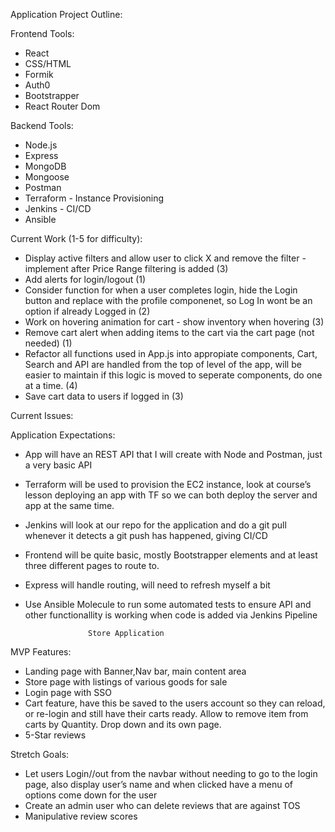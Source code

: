 Application Project Outline:

Frontend Tools:
- React
- CSS/HTML
- Formik
- Auth0
- Bootstrapper
- React Router Dom

Backend Tools:
- Node.js
- Express
- MongoDB
- Mongoose
- Postman
- Terraform - Instance Provisioning
- Jenkins - CI/CD
- Ansible

Current Work (1-5 for difficulty):
- Display active filters and allow user to click X and remove the filter - implement after Price Range filtering is added (3)
- Add alerts for login/logout (1)
- Consider function for when a user completes login, hide the Login button and replace with the profile componenet, so Log In wont be an option if already Logged in (2)
- Work on hovering animation for cart - show inventory when hovering (3)
- Remove cart alert when adding items to the cart via the cart page (not needed) (1)
- Refactor all functions used in App.js into appropiate components, Cart, Search and API are handled from the top of level of the app, will be easier to maintain if this logic is moved to seperate components, do one at a time. (4)
- Save cart data to users if logged in (3)


Current Issues:



Application Expectations:
- App will have an REST API that I will create with Node and Postman, just a very basic API
- Terraform will be used to provision the EC2 instance, look at course’s lesson deploying an app with TF so we can both deploy the server and app at the same time.
- Jenkins will look at our repo for the application and do a git pull whenever it detects a git push has happened, giving CI/CD
- Frontend will be  quite basic, mostly Bootstrapper elements and at least three different pages to route to.
- Express will handle routing, will need to refresh myself a bit
- Use Ansible Molecule to run some automated tests to ensure API and other functionallity is working when code is added via Jenkins Pipeline


					Store Application

MVP Features:
- Landing page with Banner,Nav bar, main content area
- Store page with listings of various goods for sale
- Login page with SSO
- Cart feature, have this be saved to the users account so they can reload, or re-login and still have their carts ready. Allow to remove item from carts by Quantity. Drop down and its own page.
- 5-Star reviews

Stretch Goals:
- Let users Login//out from the navbar without needing to go to the login page, also display user’s name and when clicked have a menu of options come down for the user
- Create an admin user who can delete reviews that are against TOS
- Manipulative review scores